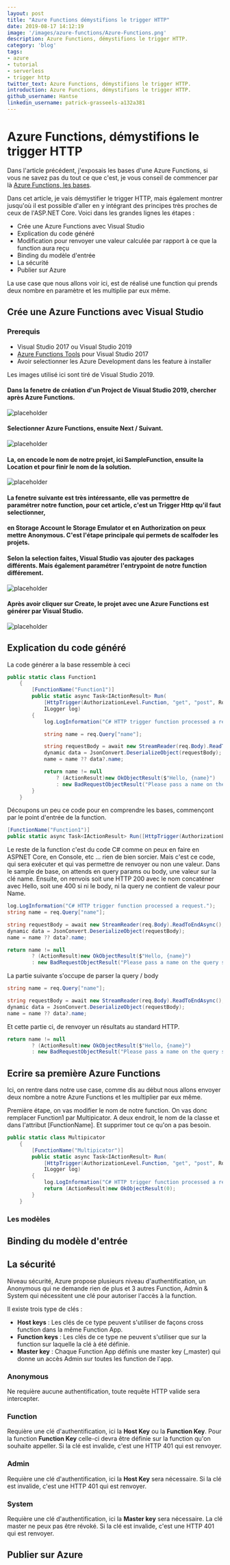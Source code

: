 ```yaml
---
layout: post
title: "Azure Functions démystifions le trigger HTTP"
date: 2019-08-17 14:12:19
image: '/images/azure-functions/Azure-Functions.png'
description: Azure Functions, démystifions le trigger HTTP.
category: 'blog'
tags:
- azure
- tutorial
- serverless
- trigger http
twitter_text: Azure Functions, démystifions le trigger HTTP.
introduction: Azure Functions, démystifions le trigger HTTP.
github_username: Hantse
linkedin_username: patrick-grasseels-a132a381
---
```


# Azure Functions, démystifions le trigger HTTP

Dans l'article précédent, j'exposais les bases d'une Azure Functions, si vous ne savez pas du tout ce que c'est, je vous conseil de commencer par là [Azure Functions, les bases](/azure-functions-les-bases/).

Dans cet article, je vais démystifier le trigger HTTP, mais également montrer jusqu'où il est possible d'aller en y intégrant des principes très proches de ceux de l'ASP.NET Core. Voici dans les grandes lignes les étapes :
- Crée une Azure Functions avec Visual Studio
- Explication du code généré
- Modification pour renvoyer une valeur calculée par rapport à ce que la function aura reçu
- Binding du modèle d'entrée
- La sécurité
- Publier sur Azure

La use case que nous allons voir ici, est de réalisé une function qui prends deux nombre en paramètre et les multiplie par eux même.

## Crée une Azure Functions avec Visual Studio

### Prerequis
- Visual Studio 2017 ou Visual Studio 2019
- [Azure Functions Tools](https://docs.microsoft.com/en-us/azure/azure-functions/functions-develop-vs) pour Visual Studio 2017
- Avoir selectionner les Azure Development dans les feature à installer

Les images utilisé ici sont tiré de Visual Studio 2019.


#### Dans la fenetre de création d'un Project de Visual Studio 2019, chercher après Azure Functions.
![placeholder](/images/azure-functions/create-functions-part1.png "Azure functions")

#### Selectionner Azure Functions, ensuite Next / Suivant.
![placeholder](/images/azure-functions/create-functions-part2.png "Azure functions")

#### La, on encode le nom de notre projet, ici SampleFunction, ensuite la Location et pour finir le nom de la solution.
![placeholder](/images/azure-functions/create-functions-part3.png "Azure functions")

#### La fenetre suivante est très intéressante, elle vas permettre de paramétrer notre function, pour cet article, c'est un Trigger Http qu'il faut selectionner,
#### en Storage Account le Storage Emulator et en Authorization on peux mettre Anonymous. C'est l'étape principale qui permets de scalfoder les projets.
#### Selon la selection faites, Visual Studio vas ajouter des packages différents. Mais également paramétrer l'entrypoint de notre function différement.
![placeholder](/images/azure-functions/create-functions-part4.png "Azure functions")

#### Après avoir cliquer sur Create, le projet avec une Azure Functions est générer par Visual Studio.
![placeholder](/images/azure-functions/create-functions-part5.png "Azure functions")

## Explication du code généré
La code générer a la base ressemble à ceci 

```csharp
public static class Function1
    {
        [FunctionName("Function1")]
        public static async Task<IActionResult> Run(
            [HttpTrigger(AuthorizationLevel.Function, "get", "post", Route = null)] HttpRequest req,
            ILogger log)
        {
            log.LogInformation("C# HTTP trigger function processed a request.");

            string name = req.Query["name"];

            string requestBody = await new StreamReader(req.Body).ReadToEndAsync();
            dynamic data = JsonConvert.DeserializeObject(requestBody);
            name = name ?? data?.name;

            return name != null
                ? (ActionResult)new OkObjectResult($"Hello, {name}")
                : new BadRequestObjectResult("Please pass a name on the query string or in the request body");
        }
    }
```
Découpons un peu ce code pour en comprendre les bases, commençont par le point d'entrée de la function.

```csharp
[FunctionName("Function1")]
public static async Task<IActionResult> Run([HttpTrigger(AuthorizationLevel.Function, "get", "post", Route = null)] HttpRequest req, ILogger log)
```


Le reste de la function c'est du code C# comme on peux en faire en ASPNET Core, en Console, etc ... rien de bien sorcier. Mais c'est ce code, qui sera exécuter et qui vas permettre de renvoyer ou non une valeur.
Dans le sample de base, on attends en query params ou body, une valeur sur la clé name. Ensuite, on renvois soit une HTTP 200 avec le nom concaténer avec Hello, soit une 400 si ni le body, ni la query ne contient de valeur pour Name.

```csharp
log.LogInformation("C# HTTP trigger function processed a request.");
string name = req.Query["name"];

string requestBody = await new StreamReader(req.Body).ReadToEndAsync();
dynamic data = JsonConvert.DeserializeObject(requestBody);
name = name ?? data?.name;

return name != null
        ? (ActionResult)new OkObjectResult($"Hello, {name}")
        : new BadRequestObjectResult("Please pass a name on the query string or in the request body");
```


La partie suivante s'occupe de parser la query / body

```csharp
string name = req.Query["name"];

string requestBody = await new StreamReader(req.Body).ReadToEndAsync();
dynamic data = JsonConvert.DeserializeObject(requestBody);
name = name ?? data?.name;
```


Et cette partie ci, de renvoyer un résultats au standard HTTP.
```csharp
return name != null
        ? (ActionResult)new OkObjectResult($"Hello, {name}")
        : new BadRequestObjectResult("Please pass a name on the query string or in the request body");
```


## Ecrire sa première Azure Functions
Ici, on rentre dans notre use case, comme dis au début nous allons envoyer deux nombre a notre Azure Functions et les multiplier par eux même.

Première étape, on vas modifier le nom de notre function. On vas donc remplacer Function1 par Multipicator. 
A deux endroit, le nom de la classe et dans l'attribut [FunctionName]. Et supprimer tout ce qu'on a pas besoin.
```csharp
public static class Multipicator
    {
        [FunctionName("Multipicator")]
        public static async Task<IActionResult> Run(
            [HttpTrigger(AuthorizationLevel.Function, "get", "post", Route = null)] HttpRequest req,
            ILogger log)
        {
            log.LogInformation("C# HTTP trigger function processed a request.");
            return (ActionResult)new OkObjectResult(0);
        }
    }
```

### Les modèles

## Binding du modèle d'entrée

## La sécurité
Niveau sécurité, Azure propose plusieurs niveau d'authentification, un Anonymous qui ne demande rien de plus et 3 autres Function, Admin & System qui nécessitent une clé pour autoriser l'accès à la function.

Il existe trois type de clés :
- **Host keys** : Les clés de ce type peuvent s'utiliser de façons cross function dans la même Function App.
- **Function keys** : Les clés de ce type ne peuvent s'utiliser que sur la function sur laquelle la clé à été définie.
- **Master key** : Chaque Function App définis une master key (_master) qui donne un accès Admin sur toutes les function de l'app.

### Anonymous
Ne requière aucune authentification, toute requête HTTP valide sera intercepter.

### Function
Requière une clé d'authentification, ici la **Host Key** ou la **Function Key**. 
Pour la function **Function Key** celle-ci devra être définie sur la function qu'on souhaite appeller. 
Si la clé est invalide, c'est une HTTP  401 qui est renvoyer.

### Admin
Requière une clé d'authentification, ici la **Host Key** sera nécessaire.
Si la clé est invalide, c'est une HTTP  401 qui est renvoyer.

### System
Requière une clé d'authentification, ici la **Master key** sera nécessaire. La clé master ne peux pas être révoké.
Si la clé est invalide, c'est une HTTP  401 qui est renvoyer.

## Publier sur Azure
